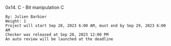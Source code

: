 0x14. C - Bit manipulation
C

    By: Julien Barbier
    Weight: 1
    Project will start Sep 28, 2023 6:00 AM, must end by Sep 29, 2023 6:00 AM
    Checker was released at Sep 28, 2023 12:00 PM
    An auto review will be launched at the deadline
